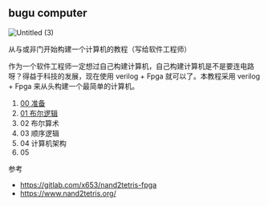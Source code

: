 ## bugu computer

![Untitled (3)](https://tva1.sinaimg.cn/large/008i3skNgy1gyomf2sm6zj30pm0be74x.jpg)

从与或非门开始构建一个计算机的教程（写给软件工程师）

作为一个软件工程师一定想过自己构建计算机，自己构建计算机是不是要连电路呀？得益于科技的发展，现在使用 verilog + Fpga 就可以了。本教程采用 verilog + Fpga 来从头构建一个最简单的计算机。

1. [00 准备](00/)
2. [01 布尔逻辑](01/)
3. 02 布尔算术
4. 03 顺序逻辑
5. 04 计算机架构
6. 05

参考

- https://gitlab.com/x653/nand2tetris-fpga
- https://www.nand2tetris.org/
